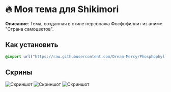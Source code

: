 # 🔥 Моя тема для Shikimori  

**Описание**: Тема, созданная в стиле персонажа Фосфофиллит из аниме "Страна самоцветов".  

## Как установить  
```css
@import url("https://raw.githubusercontent.com/Dream-Mercy/Phosphophyllite-theme/main/theme.css");
```

## Скрины  
![Скриншот](https://i.ibb.co/7xF0dnnv/photo-2025-04-23-15-11-43.jpg)
![Скриншот](https://i.ibb.co/d0qsMZ8C/photo-2025-04-23-15-11-33.jpg)
![Скриншот](https://i.ibb.co/PGZXrVCX/photo-2025-04-23-15-11-40.jpg) 
